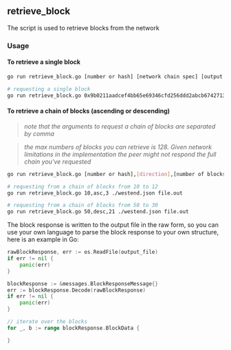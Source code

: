 ## retrieve_block

The script is used to retrieve blocks from the network

### Usage

#### To retrieve a single block

```sh
go run retrieve_block.go [number or hash] [network chain spec] [output file]

# requesting a single block
go run retrieve_block.go 0x9b0211aadcef4bb65e69346cfd256ddd2abcb674271326b08f0975dac7c17bc7 ./westend.json file.out
```

#### To retrieve a chain of blocks (ascending or descending)

> _note that the arguments to request a chain of blocks are separated by comma_

> _the max numbers of blocks you can retrieve is 128. Given network limitations in the implementation the peer might not respond the full chain you've requested_

```sh
go run retrieve_block.go [number or hash],[direction],[number of blocks] [network chain spec] [output file]

# requesting from a chain of blocks from 10 to 12
go run retrieve_block.go 10,asc,3 ./westend.json file.out

# requesting from a chain of blocks from 50 to 30
go run retrieve_block.go 50,desc,21 ./westend.json file.out
```

The block response is written to the output file in the raw form, so you can use your own language to parse the block response to your own structure, here is an example in Go:

```go
rawBlockResponse, err := os.ReadFile(output_file)
if err != nil {
    panic(err)
}

blockResponse := &messages.BlockResponseMessage{}
err := blockResponse.Decode(rawBlockResponse)
if err != nil {
    panic(err)
}

// iterate over the blocks
for _, b := range blockResponse.BlockData {

}
```
